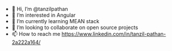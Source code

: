 - 👋 Hi, I’m @tanzilpathan
- 👀 I’m interested in Angular
- 🌱 I’m currently learning MEAN stack
- 💞️ I’m looking to collaborate on open source projects
- 📫 How to reach me https://www.linkedin.com/in/tanzil-pathan-2a222a164/

<!---
tanzilpathan/tanzilpathan is a ✨ special ✨ repository because its `README.md` (this file) appears on your GitHub profile.
You can click the Preview link to take a look at your changes.
--->
